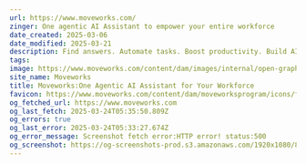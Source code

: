 ```yaml
---
url: https://www.moveworks.com/
zinger: One agentic AI Assistant to empower your entire workforce
date_created: 2025-03-06
date_modified: 2025-03-21
description: Find answers. Automate tasks. Boost productivity. Build AI agents.
tags: 
image: https://www.moveworks.com/content/dam/images/internal/open-graph/moveworks-agentic-ai-assistant-for-entire-workforce.jpg
site_name: Moveworks
title: Moveworks:One Agentic AI Assistant for Your Workforce
favicon: https://www.moveworks.com/content/dam/moveworksprogram/icons/favicon.png
og_fetched_url: https://www.moveworks.com
og_last_fetch: 2025-03-24T05:35:50.809Z
og_errors: true
og_last_error: 2025-03-24T05:33:27.674Z
og_error_message: Screenshot fetch error:HTTP error! status:500
og_screenshot: https://og-screenshots-prod.s3.amazonaws.com/1920x1080/80/false/5fc27c83ffbbfa9f09e2ac263e320b2f4d49549efa1339707075a8112b917cdf.jpeg
---
```


